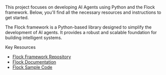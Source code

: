 This project focuses on developing AI Agents using Python and the Flock framework. Below, you'll find all the necessary resources and instructions to get started.

The Flock framework is a Python-based library designed to simplify the development of AI agents. It provides a robust and scalable foundation for building intelligent systems.

Key Resources
- [Flock Framework Repository](https://github.com/whiteducksoftware/flock)
- [Flock Documentation](https://whiteducksoftware.github.io/flock/)
- [Flock Sample Code](https://github.com/whiteducksoftware/flock-showcase)

